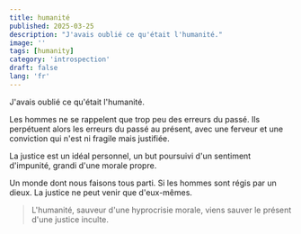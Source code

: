 ```yaml
---
title: humanité
published: 2025-03-25
description: "J'avais oublié ce qu'était l'humanité."
image: ''
tags: [humanity]
category: 'introspection'
draft: false 
lang: 'fr'
---
```


J'avais oublié ce qu'était l'humanité.

Les hommes ne se rappelent que trop peu des erreurs du passé.
Ils perpétuent alors les erreurs du passé au présent, avec une ferveur et une conviction qui n'est ni fragile mais justifiée.

La justice est un idéal personnel, un but poursuivi d'un sentiment d'impunité, grandi d'une morale propre.

Un monde dont nous faisons tous parti. Si les hommes sont régis par un dieux. La justice ne peut venir que d'eux-mêmes.

> L'humanité, sauveur d'une hyprocrisie morale, viens sauver le présent d'une justice inculte.
